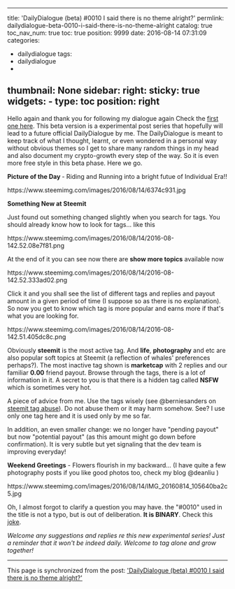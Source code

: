 
---
title: 'DailyDialogue (beta) #0010 I said there is no theme alright?'
permlink: dailydialogue-beta-0010-i-said-there-is-no-theme-alright
catalog: true
toc_nav_num: true
toc: true
position: 9999
date: 2016-08-14 07:31:09
categories:
- dailydialogue
tags:
- dailydialogue
- 
thumbnail: None
sidebar:
    right:
        sticky: true
widgets:
    -
        type: toc
        position: right
---


<html>
<p>Hello again and thank you for following my dialogue again Check the <a href="https://steemit.com/dailydialogue/@deanliu/dailydialogue-beta-0001-keeping-track-of-my-crypto-new-life">first one here</a>. This beta version is a experimental post series that hopefully will lead to a future official DailyDialogue by me. The DailyDialogue is meant to keep track of what I thought, learnt, or even wondered in a personal way without obvious themes so I get to share many random things in my head and also document my crypto-growth every step of the way. So it is even more free style in this beta phase. Here we go.</p>
<p><strong>Picture of the Day </strong>- Riding and Running into a bright futue of Individual Era!!</p>
<p>https://www.steemimg.com/images/2016/08/14/6374c931.jpg</p>
<p><strong>Something New at Steemit</strong></p>
<p>Just found out something changed slightly when you search for tags. You should already know how to look for tags... like this</p>
<p>https://www.steemimg.com/images/2016/08/14/2016-08-142.52.08e7f81.png</p>
<p>At the end of it you can see now there are <strong>show more topics</strong> available now</p>
<p>https://www.steemimg.com/images/2016/08/14/2016-08-142.52.333ad02.png</p>
<p>Click it and you shall see the list of different tags and replies and payout amount in a given period of time (I suppose so as there is no explanation). So now you get to know which tag is more popular and earns more if that's what you are looking for.</p>
<p>https://www.steemimg.com/images/2016/08/14/2016-08-142.51.405dc8c.png</p>
<p>Obviously <strong>steemit</strong> is the most active tag. And <strong>life</strong>, <strong>photography</strong> and etc are also popular soft topics at Steemit (a reflection of whales' preferences perhaps?). The most inactive tag shown is <strong>marketcap</strong> with 2 replies and our familiar <strong>0.00</strong> friend payout. Browse through the tags, there is a lot of information in it. A secret to you is that there is a hidden tag called <strong>NSFW</strong> which is sometimes very hot.&nbsp;</p>
<p>A piece of advice from me. Use the tags wisely (see @berniesanders on <a href="https://steemit.com/stopusinghashtagsteemit/@berniesanders/please-stop-using-steemit-just-to-promote-posts">steemit tag abuse</a>). Do not abuse them or it may harm somehow. See? I use only one tag here and it is used only by me so far.</p>
<p>In addition, an even smaller change: we no longer have "pending payout" but now "potential payout" (as this amount might go down before confirmation). It is very subtle but yet signaling that the dev team is improving everyday!</p>
<p><strong>Weekend Greetings</strong> - Flowers flourish in my backward... (I have quite a few photography posts if you like good photos too, check my blog @deanliu )</p>
<p>https://www.steemimg.com/images/2016/08/14/IMG_20160814_105640ba2c5.jpg</p>
<p>Oh, I almost forgot to clarify a question you may have. the "#0010" used in the title is not a typo, but is out of deliberation. <strong>It is BINARY</strong>. Check this <a href="http://www.urbandictionary.com/define.php?term=there%20are%2010%20types%20of%20people%20in%20this%20world%2C%20those%20who%20understand%20binary%20and%20those%20who%20dont">joke</a>.&nbsp;</p>
<p><em>Welcome any suggestions and replies re this new experimental series! Just a reminder that it won't be indeed daily. Welcome to tag alone and grow together!</em></p>
</html>

- - -

This page is synchronized from the post: ['DailyDialogue (beta) #0010 I said there is no theme alright?'](https://steemit.com/@deanliu/dailydialogue-beta-0010-i-said-there-is-no-theme-alright)
